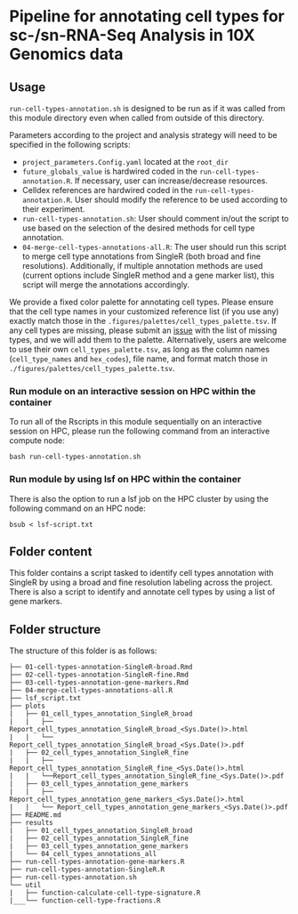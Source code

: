 # Pipeline for annotating cell types for sc-/sn-RNA-Seq Analysis in 10X Genomics data

## Usage

`run-cell-types-annotation.sh` is designed to be run as if it was called from this module directory even when called from outside of this directory.

Parameters according to the project and analysis strategy will need to be specified in the following scripts:
- `project_parameters.Config.yaml` located at the `root_dir`
- `future_globals_value` is hardwired coded in the `run-cell-types-annotation.R`. If necessary, user can increase/decrease resources.
- Celldex references are hardwired coded in the `run-cell-types-annotation.R`. User should modify the reference to be used according to their experiment.
- `run-cell-types-annotation.sh`: User should comment in/out the script to use based on the selection of the desired methods for cell type annotation.
- `04-merge-cell-types-annotations-all.R`: The user should run this script to merge cell type annotations from SingleR (both broad and fine resolutions). Additionally, if multiple annotation methods are used (current options include SingleR method and a gene marker list), this script will merge the annotations accordingly.


We provide a fixed color palette for annotating cell types. Please ensure that the cell type names in your customized reference list (if you use any) exactly match those in the `.figures/palettes/cell_types_palette.tsv`. If any cell types are missing, please submit an [issue](https://github.com/stjude-dnb-binfcore/sc-rna-seq-snap/issues) with the list of missing types, and we will add them to the palette. Alternatively, users are welcome to use their own `cell_types_palette.tsv`, as long as the column names (`cell_type_names` and `hex_codes`), file name, and format match those in `./figures/palettes/cell_types_palette.tsv`.


### Run module on an interactive session on HPC within the container

To run all of the Rscripts in this module sequentially on an interactive session on HPC, please run the following command from an interactive compute node:

```
bash run-cell-types-annotation.sh
```

### Run module by using lsf on HPC within the container

There is also the option to run a lsf job on the HPC cluster by using the following command on an HPC node:

```
bsub < lsf-script.txt
```


## Folder content
This folder contains a script tasked to identify cell types annotation with SingleR by using a broad and fine resolution labeling across the project. There is also a script to identify and annotate cell types by using a list of gene markers.

## Folder structure 

The structure of this folder is as follows:

```
├── 01-cell-types-annotation-SingleR-broad.Rmd
├── 02-cell-types-annotation-SingleR-fine.Rmd
├── 03-cell-types-annotation-gene-markers.Rmd
├── 04-merge-cell-types-annotations-all.R
├── lsf_script.txt
├── plots
|   ├── 01_cell_types_annotation_SingleR_broad
|   |   ├── Report_cell_types_annotation_SingleR_broad_<Sys.Date()>.html
|   |   └── Report_cell_types_annotation_SingleR_broad_<Sys.Date()>.pdf
|   ├── 02_cell_types_annotation_SingleR_fine
|   |   ├── Report_cell_types_annotation_SingleR_fine_<Sys.Date()>.html
|   |   └──Report_cell_types_annotation_SingleR_fine_<Sys.Date()>.pdf
|   ├── 03_cell_types_annotation_gene_markers
|   |   ├── Report_cell_types_annotation_gene_markers_<Sys.Date()>.html
|   |   └── Report_cell_types_annotation_gene_markers_<Sys.Date()>.pdf
├── README.md
├── results
|   ├── 01_cell_types_annotation_SingleR_broad
|   ├── 02_cell_types_annotation_SingleR_fine
|   ├── 03_cell_types_annotation_gene_markers
|   └── 04_cell_types_annotations_all
├── run-cell-types-annotation-gene-markers.R
├── run-cell-types-annotation-SingleR.R
├── run-cell-types-annotation.sh
└── util
|   ├── function-calculate-cell-type-signature.R
|___└── function-cell-type-fractions.R
```

